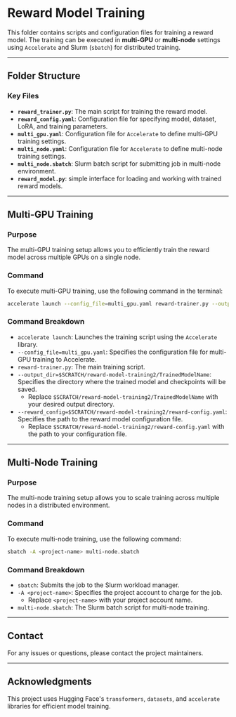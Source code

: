 # Reward Model Training

This folder contains scripts and configuration files for training a reward model. The training can be executed in **multi-GPU** or **multi-node** settings using `Accelerate` and Slurm (`sbatch`) for distributed training.

---

## **Folder Structure**

### **Key Files**
- **`reward_trainer.py`**: The main script for training the reward model.
- **`reward_config.yaml`**: Configuration file for specifying model, dataset, LoRA, and training parameters.
- **`multi_gpu.yaml`**: Configuration file for `Accelerate` to define multi-GPU training settings.
- **`multi_node.yaml`**: Configuration file for `Accelerate` to define multi-node training settings.
- **`multi_node.sbatch`**: Slurm batch script for submitting job in multi-node environment.
- **`reward_model.py`**: simple interface for loading and working with trained reward models.

---

## **Multi-GPU Training**

### **Purpose**
The multi-GPU training setup allows you to efficiently train the reward model across multiple GPUs on a single node.

### **Command**
To execute multi-GPU training, use the following command in the terminal:

```bash
accelerate launch --config_file=multi_gpu.yaml reward-trainer.py --output_dir=$SCRATCH/reward_model/trainedModels/TrainedModelName --reward_config=$SCRATCH/reward_model/reward-config.yaml
```

### **Command Breakdown**
- `accelerate launch`: Launches the training script using the `Accelerate` library.
- `--config_file=multi_gpu.yaml`: Specifies the configuration file for multi-GPU training to Accelerate.
- `reward-trainer.py`: The main training script.
- `--output_dir=$SCRATCH/reward-model-training2/TrainedModelName`: Specifies the directory where the trained model and checkpoints will be saved.
  - Replace `$SCRATCH/reward-model-training2/TrainedModelName` with your desired output directory.
- `--reward_config=$SCRATCH/reward-model-training2/reward-config.yaml`: Specifies the path to the reward model configuration file.
  - Replace `$SCRATCH/reward-model-training2/reward-config.yaml` with the path to your configuration file.

---

## **Multi-Node Training**

### **Purpose**
The multi-node training setup allows you to scale training across multiple nodes in a distributed environment.

### **Command**
To execute multi-node training, use the following command:

```bash
sbatch -A <project-name> multi-node.sbatch
```

### **Command Breakdown**
- `sbatch`: Submits the job to the Slurm workload manager.
- `-A <project-name>`: Specifies the project account to charge for the job.
  - Replace `<project-name>` with your project account name.
- `multi-node.sbatch`: The Slurm batch script for multi-node training.

---

## **Contact**
For any issues or questions, please contact the project maintainers.

---

## **Acknowledgments**
This project uses Hugging Face's `transformers`, `datasets`, and `accelerate` libraries for efficient model training.